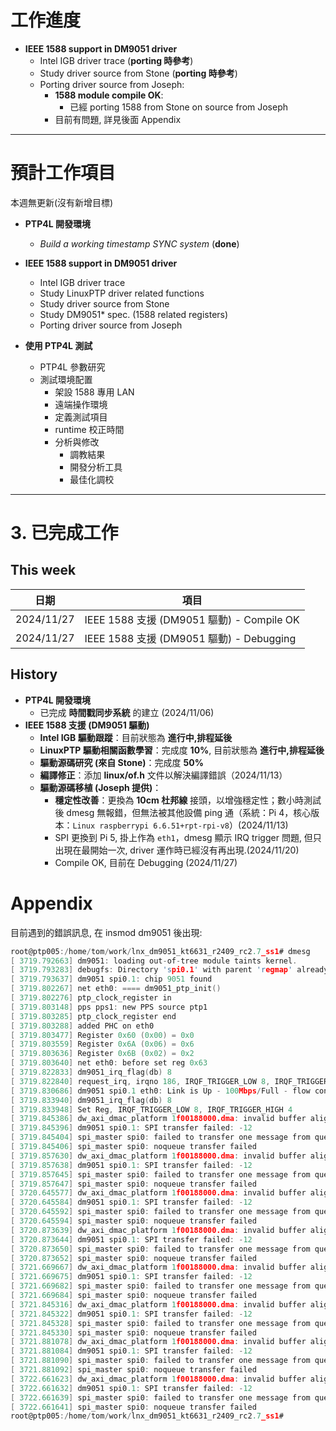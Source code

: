 # 工作進度

- **IEEE 1588 support in DM9051 driver**
    - Intel IGB driver trace (**porting 時參考**)
    - Study driver source from Stone (**porting 時參考**)
    - Porting driver source from Joseph:
        - **1588 module compile OK**: 
	        - 已經 porting 1588 from Stone on source from Joseph
		+ 目前有問題, 詳見後面 Appendix
	
---

# 預計工作項目

本週無更新(沒有新增目標)

- **PTP4L 開發環境**
    - _Build a working timestamp SYNC system_ (**done**)

- **IEEE 1588 support in DM9051 driver**
    - Intel IGB driver trace
    - Study LinuxPTP driver related functions
    - Study driver source from Stone
    - Study DM9051* spec. (1588 related registers)
    - Porting driver source from Joseph
    
- **使用 PTP4L 測試**
    - PTP4L 參數研究
    - 測試環境配置
        - 架設 1588 專用 LAN
        - 遠端操作環境
        - 定義測試項目
        - runtime 校正時間
        - 分析與修改
            - 調教結果
            - 開發分析工具
            - 最佳化調校
---

# 3. 已完成工作
## This week

| 日期         | 項目                                    |
| ---------- | ------------------------------------- |
| 2024/11/27 | IEEE 1588 支援 (DM9051 驅動) - Compile OK |
| 2024/11/27 | IEEE 1588 支援 (DM9051 驅動) - Debugging  |

## History

- **PTP4L 開發環境**
    - 已完成 **時間戳同步系統** 的建立 (2024/11/06)
- **IEEE 1588 支援 (DM9051 驅動)**
    - **Intel IGB 驅動跟蹤**：目前狀態為 **進行中,排程延後**
    - **LinuxPTP 驅動相關函數學習**：完成度 **10%**, 目前狀態為 **進行中,排程延後**
    - **驅動源碼研究 (來自 Stone)**：完成度 **50%**
    - **編譯修正**：添加 **linux/of.h** 文件以解決編譯錯誤（2024/11/13）
    - **驅動源碼移植 (Joseph 提供)**：
        - **穩定性改善**：更換為 **10cm 杜邦線** 接頭，以增強穩定性；數小時測試後 dmesg 無報錯，但無法被其他設備 ping 通（系統：Pi 4，核心版本：`Linux raspberrypi 6.6.51+rpt-rpi-v8`）(2024/11/13)
        - SPI 更換到 Pi 5, 掛上作為 `eth1`，dmesg 顯示 IRQ trigger 問題, 但只出現在最開始一次, driver 運作時已經沒有再出現.(2024/11/20)
        - Compile OK, 目前在 Debugging (2024/11/27)


# Appendix

目前遇到的錯誤訊息, 在 insmod  dm9051 後出現:

```c
root@ptp005:/home/tom/work/lnx_dm9051_kt6631_r2409_rc2.7_ss1# dmesg
[ 3719.792663] dm9051: loading out-of-tree module taints kernel.
[ 3719.793283] debugfs: Directory 'spi0.1' with parent 'regmap' already present!
[ 3719.793637] dm9051 spi0.1: chip 9051 found
[ 3719.802267] net eth0: ==== dm9051_ptp_init()
[ 3719.802276] ptp_clock_register in 
[ 3719.803148] pps pps1: new PPS source ptp1
[ 3719.803285] ptp_clock_register end 
[ 3719.803288] added PHC on eth0
[ 3719.803477] Register 0x60 (0x00) = 0x0 
[ 3719.803559] Register 0x6A (0x06) = 0x6 
[ 3719.803636] Register 0x6B (0x02) = 0x2 
[ 3719.803640] net eth0: before set reg 0x63
[ 3719.822833] dm9051_irq_flag(db) 8
[ 3719.822840] request_irq, irqno 186, IRQF_TRIGGER_LOW 8, IRQF_TRIGGER_HIGH 4
[ 3719.830686] dm9051 spi0.1 eth0: Link is Up - 100Mbps/Full - flow control rx/tx
[ 3719.833940] dm9051_irq_flag(db) 8
[ 3719.833948] Set Reg, IRQF_TRIGGER_LOW 8, IRQF_TRIGGER_HIGH 4
[ 3719.845386] dw_axi_dmac_platform 1f00188000.dma: invalid buffer alignment
[ 3719.845396] dm9051 spi0.1: SPI transfer failed: -12
[ 3719.845404] spi_master spi0: failed to transfer one message from queue
[ 3719.845406] spi_master spi0: noqueue transfer failed
[ 3719.857630] dw_axi_dmac_platform 1f00188000.dma: invalid buffer alignment
[ 3719.857638] dm9051 spi0.1: SPI transfer failed: -12
[ 3719.857645] spi_master spi0: failed to transfer one message from queue
[ 3719.857647] spi_master spi0: noqueue transfer failed
[ 3720.645577] dw_axi_dmac_platform 1f00188000.dma: invalid buffer alignment
[ 3720.645584] dm9051 spi0.1: SPI transfer failed: -12
[ 3720.645592] spi_master spi0: failed to transfer one message from queue
[ 3720.645594] spi_master spi0: noqueue transfer failed
[ 3720.873639] dw_axi_dmac_platform 1f00188000.dma: invalid buffer alignment
[ 3720.873644] dm9051 spi0.1: SPI transfer failed: -12
[ 3720.873650] spi_master spi0: failed to transfer one message from queue
[ 3720.873652] spi_master spi0: noqueue transfer failed
[ 3721.669667] dw_axi_dmac_platform 1f00188000.dma: invalid buffer alignment
[ 3721.669675] dm9051 spi0.1: SPI transfer failed: -12
[ 3721.669682] spi_master spi0: failed to transfer one message from queue
[ 3721.669684] spi_master spi0: noqueue transfer failed
[ 3721.845316] dw_axi_dmac_platform 1f00188000.dma: invalid buffer alignment
[ 3721.845322] dm9051 spi0.1: SPI transfer failed: -12
[ 3721.845328] spi_master spi0: failed to transfer one message from queue
[ 3721.845330] spi_master spi0: noqueue transfer failed
[ 3721.881078] dw_axi_dmac_platform 1f00188000.dma: invalid buffer alignment
[ 3721.881084] dm9051 spi0.1: SPI transfer failed: -12
[ 3721.881090] spi_master spi0: failed to transfer one message from queue
[ 3721.881092] spi_master spi0: noqueue transfer failed
[ 3722.661623] dw_axi_dmac_platform 1f00188000.dma: invalid buffer alignment
[ 3722.661632] dm9051 spi0.1: SPI transfer failed: -12
[ 3722.661639] spi_master spi0: failed to transfer one message from queue
[ 3722.661641] spi_master spi0: noqueue transfer failed
root@ptp005:/home/tom/work/lnx_dm9051_kt6631_r2409_rc2.7_ss1# 

```

